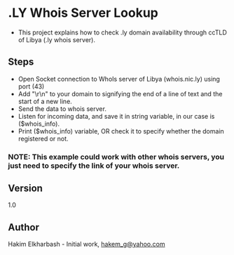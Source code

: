 # .LY Whois Server Lookup
- This project explains how to check .ly domain availability through ccTLD of Libya (.ly whois server).

## Steps
- Open Socket connection to WhoIs server of Libya (whois.nic.ly) using port (43)
- Add "\r\n" to your domain to signifying the end of a line of text and the start of a new line.
- Send the data to whois server.
- Listen for incoming data, and save it in string variable, in our case is ($whois_info).
- Print ($whois_info) variable, OR check it to specify whether the domain registered or not.

### NOTE: This example could work with other whois servers, you just need to specify the link of your whois server.

## Version
1.0

## Author
Hakim Elkharbash - Initial work, hakem_g@yahoo.com
